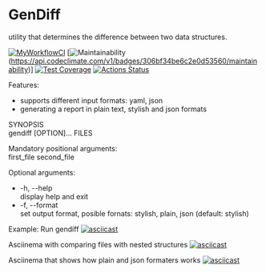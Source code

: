 # GenDiff

utility that determines the difference between two data structures.

[![MyWorkflowCI](https://github.com/ikievite/python-project-lvl2/workflows/ci/badge.svg)](https://github.com/ikievite/python-project-lvl2/actions)
[![Maintainability](https://codeclimate.com/github/ikievite/python-project-lvl2/maintainability)(https://api.codeclimate.com/v1/badges/306bf34be6c2e0d53560/maintainability)]
[![Test Coverage](https://codeclimate.com/github/ikievite/python-project-lvl2/test_coverage)](https://api.codeclimate.com/v1/badges/306bf34be6c2e0d53560/test_coverage)
[![Actions Status](https://github.com/ikievite/python-project-lvl2/workflows/hexlet-check/badge.svg)](https://github.com/ikievite/python-project-lvl2/actions)

Features:
 - supports different input formats: yaml, json
 - generating a report in plain text, stylish and json formats

SYNOPSIS  
    gendiff [OPTION]... FILES

Mandatory positional arguments:  
    first_file
    second_file

Optional arguments:  
   - -h, --help  
    display help and exit  
   - -f, --format  
    set output format, posible fornats: stylish, plain, json (default: stylish)  

Example: Run gendiff
[![asciicast](https://asciinema.org/a/3awsblJyEGmNEYiJYq6NY7voT.svg)](https://asciinema.org/a/3awsblJyEGmNEYiJYq6NY7voT)

Asciinema with comparing files with nested structures
[![asciicast](https://asciinema.org/a/vMdODVUkX1TNnkWEAczEEHQYj.svg)](https://asciinema.org/a/vMdODVUkX1TNnkWEAczEEHQYj)

Asciinema that shows how plain and json formaters works
[![asciicast](https://asciinema.org/a/5OgZMiAfUxOpnXkHHvvZpfKRM.svg)](https://asciinema.org/a/5OgZMiAfUxOpnXkHHvvZpfKRM)


